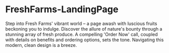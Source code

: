 # FreshFarms-LandingPage
Step into Fresh Farms' vibrant world – a page awash with luscious fruits beckoning you to indulge. Discover the allure of nature's bounty through a stunning array of fresh produce. A compelling 'Order Now' call, coupled with details on benefits and ordering options, sets the tone. Navigating this modern, clean design is a breeze. 
